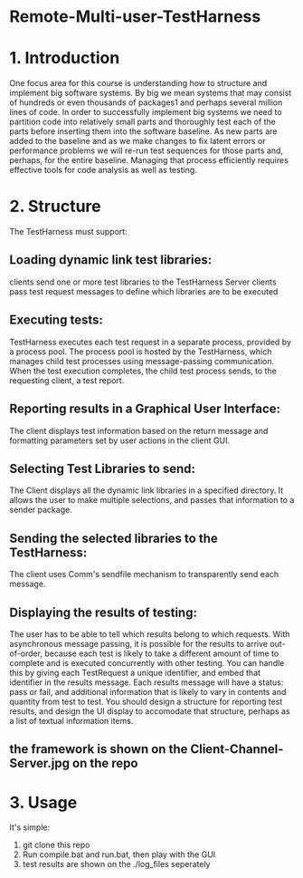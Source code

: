 # Remote-Multi-user-TestHarness

# 1. Introduction
One focus area for this course is understanding how to structure and implement big software systems.
By big we mean systems that may consist of hundreds or even thousands of packages1 and perhaps several million lines of code. 
In order to successfully implement big systems we need to partition code into relatively small parts and thoroughly test each of the parts before inserting them into the software baseline. As new parts are added to the baseline and as we make changes to fix latent errors or performance problems we will re-run test sequences for those parts and, perhaps, for the entire baseline. Managing that process efficiently requires effective tools for code analysis as well as testing. 

# 2. Structure
The TestHarness must support:
## Loading dynamic link test libraries:
clients send one or more test libraries to the TestHarness Server
clients pass test request messages to define which libraries are to be executed
## Executing tests:
TestHarness executes each test request in a separate process, provided by a process pool.
The process pool is hosted by the TestHarness, which manages child test processes using message-passing communication.
When the test execution completes, the child test process sends, to the requesting client, a test report.
## Reporting results in a Graphical User Interface:
The client displays test information based on the return message and formatting parameters set by user actions in the client GUI.
## Selecting Test Libraries to send:
The Client displays all the dynamic link libraries in a specified directory. It allows the user to make multiple selections, and passes that information to a sender package.
## Sending the selected libraries to the TestHarness:
The client uses Comm's sendfile mechanism to transparently send each message.
## Displaying the results of testing:
The user has to be able to tell which results belong to which requests. With asynchronous message passing, it is possible for the results to arrive out-of-order, because each test is likely to take a different amount of time to complete and is executed concurrently with other testing. You can handle this by giving each TestRequest a unique identifier, and embed that identifier in the results message.
Each results message will have a status: pass or fail, and additional information that is likely to vary in contents and quantity from test to test. You should design a structure for reporting test results, and design the UI display to accomodate that structure, perhaps as a list of textual information items.
## the framework is shown on the Client-Channel-Server.jpg on the repo
# 3. Usage
It's simple:
1. git clone this repo
2. Run compile.bat and run.bat, then play with the GUI
3. test results are shown on the ./log_files seperately
